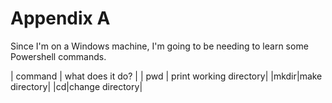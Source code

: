 # Appendix A

Since I'm on a Windows machine, I'm going to be needing to learn some Powershell commands.

| command | what does it do? |
| pwd | print working directory|
|mkdir|make directory|
|cd|change directory|
